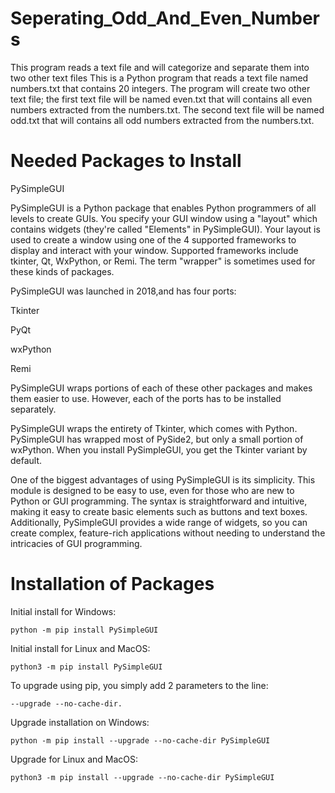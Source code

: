 # Seperating_Odd_And_Even_Numbers
This program reads a text file and will categorize and separate them into two other text files
This is a Python program that reads a text file named numbers.txt that contains 20 integers. The program will create two other text file; the first text file will be named even.txt that will contains all even numbers extracted from the numbers.txt. The second text file will be named odd.txt that will contains all odd numbers extracted from the numbers.txt.

# Needed Packages to Install
PySimpleGUI

PySimpleGUI is a Python package that enables Python programmers of all levels to create GUIs. You specify your GUI window using a "layout" which contains widgets (they're called "Elements" in PySimpleGUI). Your layout is used to create a window using one of the 4 supported frameworks to display and interact with your window. Supported frameworks include tkinter, Qt, WxPython, or Remi. The term "wrapper" is sometimes used for these kinds of packages.

PySimpleGUI was launched in 2018,and has four ports:

Tkinter

PyQt

wxPython

Remi

PySimpleGUI wraps portions of each of these other packages and makes them easier to use. However, each of the ports has to be installed separately.

PySimpleGUI wraps the entirety of Tkinter, which comes with Python. PySimpleGUI has wrapped most of PySide2, but only a small portion of wxPython. When you install PySimpleGUI, you get the Tkinter variant by default. 

One of the biggest advantages of using PySimpleGUI is its simplicity. This module is designed to be easy to use, even for those who are new to Python or GUI programming. The syntax is straightforward and intuitive, making it easy to create basic elements such as buttons and text boxes. Additionally, PySimpleGUI provides a wide range of widgets, so you can create complex, feature-rich applications without needing to understand the intricacies of GUI programming.

# Installation of Packages
Initial install for Windows:

```
python -m pip install PySimpleGUI
```

Initial install for Linux and MacOS:

```
python3 -m pip install PySimpleGUI
```

To upgrade using pip, you simply add 2 parameters to the line:
```
--upgrade --no-cache-dir.
```

Upgrade installation on Windows:

```
python -m pip install --upgrade --no-cache-dir PySimpleGUI
```

Upgrade for Linux and MacOS:

```
python3 -m pip install --upgrade --no-cache-dir PySimpleGUI
```
